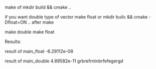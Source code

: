 make of mkdir build && cmake ..

if you want double type of vector make float or mkdir builc && cmake -Dfloat=ON .. after make

make double
make float


Results:

result of main_float -6.29112e-08

result of main_double 4.89582e-11
grbrefrntnbrfefegergd
